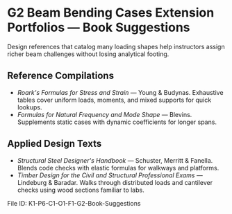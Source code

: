 # G2 Beam Bending Cases Extension Portfolios — Book Suggestions

Design references that catalog many loading shapes help instructors assign richer beam challenges without losing analytical footing.

## Reference Compilations
- *Roark's Formulas for Stress and Strain* — Young & Budynas. Exhaustive tables cover uniform loads, moments, and mixed supports for quick lookups.
- *Formulas for Natural Frequency and Mode Shape* — Blevins. Supplements static cases with dynamic coefficients for longer spans.

## Applied Design Texts
- *Structural Steel Designer's Handbook* — Schuster, Merritt & Fanella. Blends code checks with elastic formulas for walkways and platforms.
- *Timber Design for the Civil and Structural Professional Exams* — Lindeburg & Baradar. Walks through distributed loads and cantilever checks using wood sections familiar to labs.

File ID: K1-P6-C1-O1-F1-G2-Book-Suggestions
